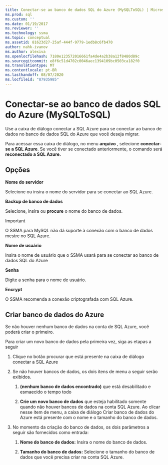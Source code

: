 ```yaml
---
title: Conectar-se ao banco de dados SQL do Azure (MySQLToSQL) | Microsoft Docs
ms.prod: sql
ms.custom: ''
ms.date: 01/19/2017
ms.reviewer: ''
ms.technology: ssma
ms.topic: conceptual
ms.assetid: 81623d27-25af-444f-9779-1edb8c6fb470
author: nahk-ivanov
ms.author: alexiva
ms.openlocfilehash: 7180e123572016661fa4de4a2b38a12f8480d89c
ms.sourcegitcommit: e8f6c51d4702c0046aec1394109bc0503ca182f0
ms.translationtype: MT
ms.contentlocale: pt-BR
ms.lasthandoff: 08/07/2020
ms.locfileid: "87935985"
---
```

# <a name="connect-to-azure-sql-database-mysqltosql"></a>Conectar-se ao banco de dados SQL do Azure (MySQLToSQL)
Use a caixa de diálogo conectar a SQL Azure para se conectar ao banco de dados no banco de dados SQL do Azure que você deseja migrar.  
  
Para acessar essa caixa de diálogo, no menu **arquivo** , selecione **conectar-se a SQL Azure**. Se você tiver se conectado anteriormente, o comando será **reconectado a SQL Azure.**  
  
## <a name="options"></a>Opções  
**Nome do servidor**  
  
Selecione ou insira o nome do servidor para se conectar ao SQL Azure.  
  
**Backup de banco de dados**  
  
Selecione, insira ou **procure** o nome do banco de dados.  
  
> [!IMPORTANT]  
> O SSMA para MySQL não dá suporte à conexão com o banco de dados mestre no SQL Azure.  
  
**Nome de usuário**  
  
Insira o nome de usuário que o SSMA usará para se conectar ao banco de dados SQL do Azure  
  
**Senha**  
  
Digite a senha para o nome de usuário.  
  
**Encrypt**  
  
O SSMA recomenda a conexão criptografada com SQL Azure.  
  
## <a name="create-azure-database"></a>Criar banco de dados do Azure  
Se não houver nenhum banco de dados na conta de SQL Azure, você poderá criar o primeiro.  
  
Para criar um novo banco de dados pela primeira vez, siga as etapas a seguir  
  
1.  Clique no botão procurar que está presente na caixa de diálogo conectar a SQL Azure  
  
2.  Se não houver bancos de dados, os dois itens de menu a seguir serão exibidos.  
  
    1.  **(nenhum banco de dados encontrado)** que está desabilitado e esmaecido o tempo todo  
  
    2.  **Crie um novo banco de dados** que esteja habilitado somente quando não houver bancos de dados na conta SQL Azure. Ao clicar nesse item de menu, a caixa de diálogo Criar banco de dados do Azure está presente com o nome e o tamanho do banco de dados.  
  
3.  No momento da criação do banco de dados, os dois parâmetros a seguir são fornecidos como entrada:  
  
    1.  **Nome do banco de dados:** Insira o nome do banco de dados.  
  
    2.  **Tamanho do banco de dados:** Selecione o tamanho do banco de dados que você precisa criar na conta SQL Azure.  
  
